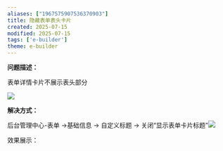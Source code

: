 ```yaml
---
aliases: ["1967575907536370903"]
title: 隐藏表单表头卡片
created: 2025-07-15
modified: 2025-07-15
tags: ['e-builder']
theme: e-builder
---
```


**问题描述：**

表单详情卡片不展示表头部分

![](https://myhelpdoc.oss-cn-heyuan.aliyuncs.com/mdimages/69677a59e5ef2337214ac846642718db.jpg)

**解决方式：**

后台管理中心-表单 →基础信息 → 自定义标题 → 关闭“显示表单卡片标题”![](https://myhelpdoc.oss-cn-heyuan.aliyuncs.com/mdimages/688054888332169ddcb94347fd77300e.jpg)

效果展示：

